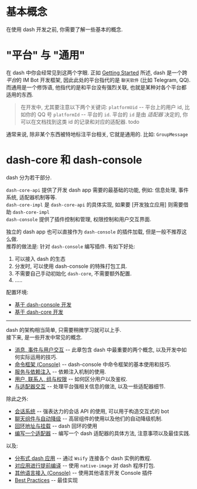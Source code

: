 # 基本概念

在使用 dash 开发之前, 你需要了解一些基本的概念.

# "平台" 与 "通用"

在 dash 中你会经常见到这两个字眼. 正如 [Getting Started](../Getting_Started.md) 所述, dash 是一个跨*平台*的 IM Bot 开发框架,
因此此处的平台指代的是 `聊天软件` (比如 Telegram, QQ).  
而通用是一个修饰语, 他指代的是和平台没有强烈关联, 也就是某种对各个平台都适用的东西.

> 在开发中, 尤其要注意以下两个关键词:
> `platformUid` -- 平台上的用户 id, 比如你的 QQ 号
> `platformId` -- 平台的 `id`.
> 平台的 `id` 是由 *适配器* 决定的, 你可以在文档找到这类 id 的记录和对应的适配器. todo

通常来说, 除非某个东西被特地标注平台相关, 它就是通用的. 比如: `GroupMessage`

# dash-core 和 dash-console

dash 分为若干部分.

`dash-core-api` 提供了开发 dash app 需要的最基础的功能, 例如: 信息处理, 事件系统, 适配器机制等等.  
`dash-core-impl` 是 `dash-core-api` 的具体实现, 如果要 [开发独立应用] 则需要借助 `dash-core-impl`  
`dash-console` 提供了插件控制和管理, 权限控制和用户交互界面.

独立的 dash app 也可以直接作为 `dash-console` 的插件加载, 但是一般不推荐这么做.  
推荐的做法是: 针对 `dash-console` 编写插件. 有如下好处:

1. 可以接入 dash 的生态
2. 分发时, 可以使用 dash-console 的特殊打包工具.
3. 不需要自己手动初始化 `dash-core`, 不需要额外配置.
4. .....

配置环境:

- [基于 dash-console 开发](./Project_Setup_Console.md)
- [基于 dash-core 开发](./Project_Setup_Core.md)

---

dash 的架构相当简单, 只需要稍微学习就可以上手.  
接下来, 是一些开发中常见的概念.

- [消息, 事件与用户交互](./concept/Event_And_Message.md) -- 此章包含 dash 中最重要的两个概念, 以及开发中如何实际运用的技巧.
- [命令框架 (Console)](./concept/Using_Commands.md) -- dash-console 中命令框架的基本使用和技巧.
- [服务与依赖注入](./concept/Service_And_DI.md) -- 依赖注入机制的使用.
- [用户, 联系人, 组与权限](./concept/Permissions.md) -- 如何区分用户以及鉴权.
- [与适配器交互](./concept/With_Adapter.md) -- 处理平台强相关信息的做法, 以及一些适配器细节.

除此之外:

- [会话系统](./concept/advanced/Session.md) -- 强表达力的会话 API 的使用, 可以用于构造交互式的 bot
- [聊天组件与自动降级](./concept/advanced/Components.md) -- 高层组件的使用以及他们的自动降级机制.
- [回环地址与挂载](./concept/advanced/Ringed_And_Mount.md) -- dash 回环的使用
- [编写一个适配器](./concept/advanced/Writing_An_Adapter.md) -- 编写一个 dash 适配器的具体方法, 注意事项以及最佳实践.

以及:

- [分布式 dash 应用](./concept/advanced/Distributed_Dash_App.md) -- 通过 `Wsify` 连接各个 dash 实例的教程.
- [对应用进行提前编译](./concept/advanced/AOT.md) -- 使用 `native-image` 对 dash 程序打包.
- [其他语言接入 (Console)](./concept/Multi_Language.md) -- 使用其他语言开发 Console 插件
- [Best Practices](./concept/Best_Practices.md) -- 最佳实现